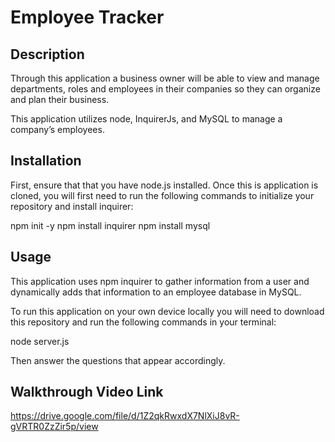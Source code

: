 # Employee Tracker

## Description

Through this application a business owner will be able to view and manage departments, roles and employees in their companies so they can organize and plan their business.

This application utilizes node, InquirerJs, and MySQL to manage a company’s employees.

## Installation

First, ensure that that you have node.js installed. Once this is application is cloned, you will first need to run the following commands to initialize your repository and install inquirer:

npm init -y
npm install inquirer
npm install mysql

## Usage

This application uses npm inquirer to gather information from a user and dynamically adds that information to an employee database in MySQL.

To run this application on your own device locally you will need to download this repository and run the following commands in your terminal:

node server.js

Then answer the questions that appear accordingly.

## Walkthrough Video Link

<https://drive.google.com/file/d/1Z2qkRwxdX7NlXiJ8vR-gVRTR0ZzZir5p/view>